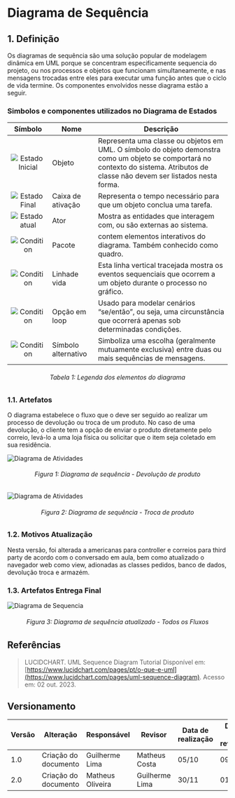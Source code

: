 # Diagrama de Sequência

## 1. Definição

Os diagramas de sequência são uma solução popular de modelagem dinâmica em UML porque se concentram especificamente sequencia do projeto, ou nos processos e objetos que funcionam simultaneamente, e nas mensagens trocadas entre eles para executar uma função antes que o ciclo de vida termine.
Os componentes envolvidos nesse diagrama estão a seguir.



### Simbolos e componentes utilizados no Diagrama de Estados

|                                                   Símbolo                                                    | Nome                       | Descrição                                                                   |
| :----------------------------------------------------------------------------------------------------------: | -------------------------- | --------------------------------------------------------------------------- |
|   ![Estado Inicial](../Assets/modelagem/diagramaSequencia/uml-object-symbol.png)     | Objeto     | Representa uma classe ou objetos em UML. O símbolo do objeto demonstra como um objeto se comportará no contexto do sistema. Atributos de classe não devem ser listados nesta forma.  |   
|   ![Estado Final](../Assets/modelagem/diagramaSequencia/uml-activation-box-symbol.png)     | Caixa de ativação   | Representa o tempo necessário para que um objeto conclua uma tarefa. |  
|   ![Estado atual](../Assets/modelagem/diagramaSequencia/uml-actor-symbol.png)     | Ator   | Mostra as entidades que interagem com, ou são externas ao sistema.  |  
|   ![Condition](../Assets/modelagem/diagramaSequencia/uml-package-symbol.png)     | Pacote   | contem elementos interativos do diagrama. Também conhecido como quadro. | 
|   ![Condition](../Assets/modelagem/diagramaSequencia/uml-lifeline-symbol.png)     | Linhade vida   | Esta linha vertical tracejada mostra os eventos sequenciais que ocorrem a um objeto durante o processo no gráfico. | 
|   ![Condition](../Assets/modelagem/diagramaSequencia/uml-option-loop-symbol.png)     | Opção em loop   | Usado para modelar cenários “se/então”, ou seja, uma circunstância que ocorrerá apenas sob determinadas condições. |  
|   ![Condition](../Assets/modelagem/diagramaSequencia/uml-alternative-symbol.png)     | Símbolo alternativo  | Simboliza uma escolha (geralmente mutuamente exclusiva) entre duas ou mais sequências de mensagens.  |  
<h6 align = "center">Tabela 1: Legenda dos elementos do diagrama</h6>


### 1.1. Artefatos

O diagrama estabelece o fluxo que o deve ser seguido ao realizar um processo de devolução ou troca de um produto. No caso de uma devolução, o cliente tem a opção de enviar o produto diretamente pelo correio, levá-lo a uma loja física ou solicitar que o item seja coletado em sua residência.

![Diagrama de Atividades](../Assets/modelagem/diagramaSequencia/sequencia1.png)
<h6 align = "center">Figura 1: Diagrama de sequência - Devolução de produto</h6>


![Diagrama de Atividades](../Assets/modelagem/diagramaSequencia/sequencia2.png)
<h6 align = "center">Figura 2: Diagrama de sequência - Troca de produto</h6>

### 1.2. Motivos Atualização
Nesta versão, foi alterada a americanas para controller e correios para third party de acordo com o conversado em aula, bem como atualizado o navegador web como view, adionadas as classes pedidos, banco de dados, devolução troca e armazém.  

### 1.3. Artefatos Entrega Final

![Diagrama de Sequencia](../Assets/sequenciaRevised.png)
<h6 align= "center">Figura 3: Diagrama de sequência atualizado - Todos os Fluxos</h6>

## Referências

> LUCIDCHART. UML Sequence Diagram Tutorial Disponível em: [https://www.lucidchart.com/pages/pt/o-que-e-uml](https://www.lucidchart.com/pages/uml-sequence-diagram). Acesso em: 02 out. 2023.

## Versionamento

| Versão | Alteração            | Responsável    | Revisor | Data de realização | Data de revisão |
| ------ | -------------------- | -------------- | ------- | ------------------ | --------------- |
| 1.0    | Criação do documento | Guilherme Lima |  Matheus Costa  | 05/10      |   09/10      |
| 2.0    | Criação do documento | Matheus Oliveira |  Guilherme Lima  | 30/11      |   01/12      |
